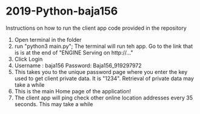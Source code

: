# 2019-Python-baja156

Instructions on how to run the client app code provided in the repository

1) Open terminal in the folder
2) run "python3 main.py"; The terminal will run teh app. Go to the link that is is at the end of "ENGINE Serving on http://..."
3) Click Login
4) Username : baja156 Password: Baja156_919297972
5) This takes you to the unique password page where you enter the key used to get client private data. It is "1234". Retrieval of private data may take a while
6) This is the main Home page of the application!
7) The client app will ping check other online location addresses every 35 seconds. This may take a while
